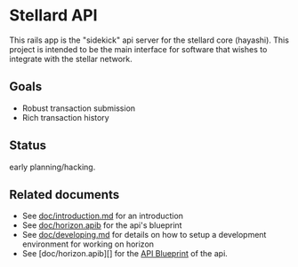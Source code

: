 # Stellard API

This rails app is the "sidekick" api server for the stellard core (hayashi).  This
project is intended to be the main interface for software that wishes to 
integrate with the stellar network.  

## Goals

- Robust transaction submission
- Rich transaction history

## Status

early planning/hacking.

## Related documents

- See [doc/introduction.md](doc/introduction.md) for an introduction
- See [doc/horizon.apib](doc/horizon.apib) for the api's blueprint
- See [doc/developing.md](doc/developing.md) for details on how to setup a development environment for working on horizon
- See [doc/horizon.apib][] for the [API Blueprint](https://apiblueprint.org/) of the api.
